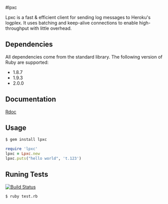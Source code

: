 #lpxc

Lpxc is a fast & efficient client for sending log messages to Heroku's logplex. It uses batching and keep-alive connections to enable high-throughput with little overhead.

## Dependencies
All dependencies come from the standard library. The following version of Ruby are supported:

* 1.8.7
* 1.9.3
* 2.0.0

## Documentation

[Rdoc](http://rubydoc.info/github/ryandotsmith/lpxc/master/Lpxc)

## Usage

```bash
$ gem install lpxc
```

```ruby
require 'lpxc'
lpxc = Lpxc.new
lpxc.puts("hello world", 't.123')
```

## Runing Tests
[![Build Status](https://travis-ci.org/ryandotsmith/lpxc.png?branch=master)](https://travis-ci.org/ryandotsmith/lpxc)

```bash
$ ruby test.rb
```
